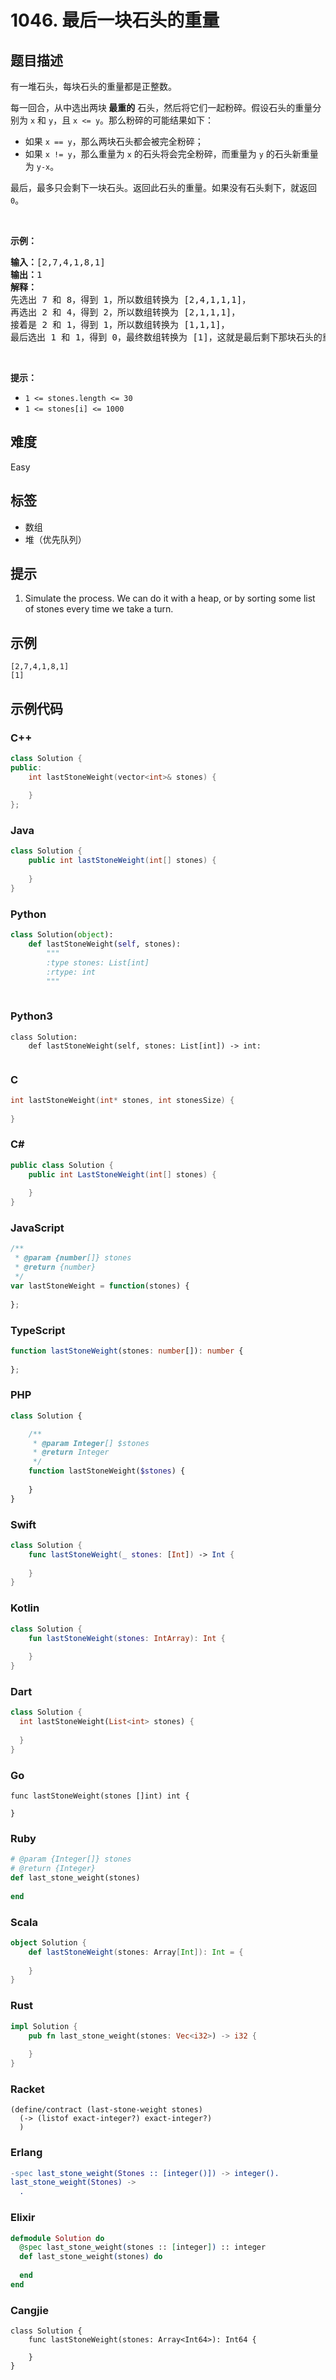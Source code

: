# 1046. 最后一块石头的重量

## 题目描述

<p>有一堆石头，每块石头的重量都是正整数。</p>

<p>每一回合，从中选出两块<strong> 最重的</strong> 石头，然后将它们一起粉碎。假设石头的重量分别为 <code>x</code> 和 <code>y</code>，且 <code>x <= y</code>。那么粉碎的可能结果如下：</p>

<ul>
	<li>如果 <code>x == y</code>，那么两块石头都会被完全粉碎；</li>
	<li>如果 <code>x != y</code>，那么重量为 <code>x</code> 的石头将会完全粉碎，而重量为 <code>y</code> 的石头新重量为 <code>y-x</code>。</li>
</ul>

<p>最后，最多只会剩下一块石头。返回此石头的重量。如果没有石头剩下，就返回 <code>0</code>。</p>

<p> </p>

<p><strong>示例：</strong></p>

<pre>
<strong>输入：</strong>[2,7,4,1,8,1]
<strong>输出：</strong>1
<strong>解释：</strong>
先选出 7 和 8，得到 1，所以数组转换为 [2,4,1,1,1]，
再选出 2 和 4，得到 2，所以数组转换为 [2,1,1,1]，
接着是 2 和 1，得到 1，所以数组转换为 [1,1,1]，
最后选出 1 和 1，得到 0，最终数组转换为 [1]，这就是最后剩下那块石头的重量。</pre>

<p> </p>

<p><strong>提示：</strong></p>

<ul>
	<li><code>1 <= stones.length <= 30</code></li>
	<li><code>1 <= stones[i] <= 1000</code></li>
</ul>


## 难度

Easy

## 标签

- 数组
- 堆（优先队列）

## 提示

1. Simulate the process.  We can do it with a heap, or by sorting some list of stones every time we take a turn.

## 示例

```
[2,7,4,1,8,1]
[1]
```

## 示例代码

### C++

```cpp
class Solution {
public:
    int lastStoneWeight(vector<int>& stones) {
        
    }
};
```

### Java

```java
class Solution {
    public int lastStoneWeight(int[] stones) {
        
    }
}
```

### Python

```python
class Solution(object):
    def lastStoneWeight(self, stones):
        """
        :type stones: List[int]
        :rtype: int
        """
        
```

### Python3

```python3
class Solution:
    def lastStoneWeight(self, stones: List[int]) -> int:
        
```

### C

```c
int lastStoneWeight(int* stones, int stonesSize) {
    
}
```

### C#

```csharp
public class Solution {
    public int LastStoneWeight(int[] stones) {
        
    }
}
```

### JavaScript

```javascript
/**
 * @param {number[]} stones
 * @return {number}
 */
var lastStoneWeight = function(stones) {
    
};
```

### TypeScript

```typescript
function lastStoneWeight(stones: number[]): number {
    
};
```

### PHP

```php
class Solution {

    /**
     * @param Integer[] $stones
     * @return Integer
     */
    function lastStoneWeight($stones) {
        
    }
}
```

### Swift

```swift
class Solution {
    func lastStoneWeight(_ stones: [Int]) -> Int {
        
    }
}
```

### Kotlin

```kotlin
class Solution {
    fun lastStoneWeight(stones: IntArray): Int {
        
    }
}
```

### Dart

```dart
class Solution {
  int lastStoneWeight(List<int> stones) {
    
  }
}
```

### Go

```golang
func lastStoneWeight(stones []int) int {
    
}
```

### Ruby

```ruby
# @param {Integer[]} stones
# @return {Integer}
def last_stone_weight(stones)
    
end
```

### Scala

```scala
object Solution {
    def lastStoneWeight(stones: Array[Int]): Int = {
        
    }
}
```

### Rust

```rust
impl Solution {
    pub fn last_stone_weight(stones: Vec<i32>) -> i32 {
        
    }
}
```

### Racket

```racket
(define/contract (last-stone-weight stones)
  (-> (listof exact-integer?) exact-integer?)
  )
```

### Erlang

```erlang
-spec last_stone_weight(Stones :: [integer()]) -> integer().
last_stone_weight(Stones) ->
  .
```

### Elixir

```elixir
defmodule Solution do
  @spec last_stone_weight(stones :: [integer]) :: integer
  def last_stone_weight(stones) do
    
  end
end
```

### Cangjie

```cangjie
class Solution {
    func lastStoneWeight(stones: Array<Int64>): Int64 {

    }
}
```

